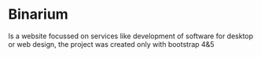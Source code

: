 # Binarium
Is a  website focussed on services like development of software for desktop or web design, the project was created only with bootstrap 4&amp;5
